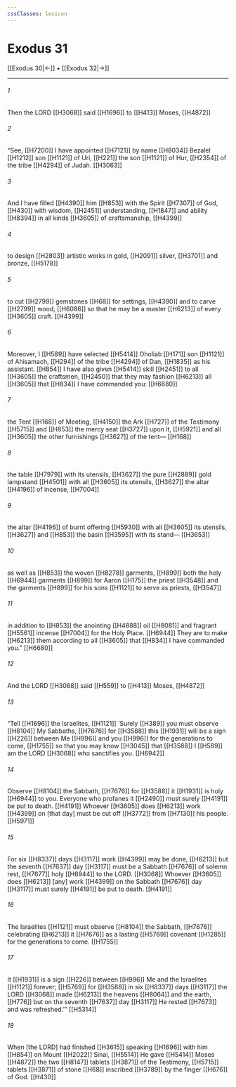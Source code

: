 ```yaml
---
cssClasses: lexicon
---
```


# Exodus 31

[[Exodus 30|←]] • [[Exodus 32|→]]

---

###### 1
Then the LORD [[H3068]] said [[H1696]] to [[H413]] Moses, [[H4872]]

###### 2
“See, [[H7200]] I have appointed [[H7121]] by name [[H8034]] Bezalel [[H1212]] son [[H1121]] of Uri, [[H221]] the son [[H1121]] of Hur, [[H2354]] of the tribe [[H4294]] of Judah. [[H3063]]

###### 3
And I have filled [[H4390]] him [[H853]] with the Spirit [[H7307]] of God, [[H430]] with wisdom, [[H2451]] understanding, [[H1847]] and ability [[H8394]] in all kinds [[H3605]] of craftsmanship, [[H4399]]

###### 4
to design [[H2803]] artistic works in gold, [[H2091]] silver, [[H3701]] and bronze, [[H5178]]

###### 5
to cut [[H2799]] gemstones [[H68]] for settings, [[H4390]] and to carve [[H2799]] wood, [[H6086]] so that he may be a master [[H6213]] of every [[H3605]] craft. [[H4399]]

###### 6
Moreover, I [[H589]] have selected [[H5414]] Oholiab [[H171]] son [[H1121]] of Ahisamach, [[H294]] of the tribe [[H4294]] of Dan, [[H1835]] as his assistant. [[H854]] I have also given [[H5414]] skill [[H2451]] to all [[H3605]] the craftsmen, [[H2450]] that they may fashion [[H6213]] all [[H3605]] that [[H834]] I have commanded you: [[H6680]]

###### 7
the Tent [[H168]] of Meeting, [[H4150]] the Ark [[H727]] of the Testimony [[H5715]] and [[H853]] the mercy seat [[H3727]] upon it, [[H5921]] and all [[H3605]] the other furnishings [[H3627]] of the tent— [[H168]]

###### 8
the table [[H7979]] with its utensils, [[H3627]] the pure [[H2889]] gold lampstand [[H4501]] with all [[H3605]] its utensils, [[H3627]] the altar [[H4196]] of incense, [[H7004]]

###### 9
the altar [[H4196]] of burnt offering [[H5930]] with all [[H3605]] its utensils, [[H3627]] and [[H853]] the basin [[H3595]] with its stand— [[H3653]]

###### 10
as well as [[H853]] the woven [[H8278]] garments, [[H899]] both the holy [[H6944]] garments [[H899]] for Aaron [[H175]] the priest [[H3548]] and the garments [[H899]] for his sons [[H1121]] to serve as priests, [[H3547]]

###### 11
in addition to [[H853]] the anointing [[H4888]] oil [[H8081]] and fragrant [[H5561]] incense [[H7004]] for the Holy Place. [[H6944]] They are to make [[H6213]] them according to all [[H3605]] that [[H834]] I have commanded you.” [[H6680]]

###### 12
And the LORD [[H3068]] said [[H559]] to [[H413]] Moses, [[H4872]]

###### 13
“Tell [[H1696]] the Israelites, [[H1121]] ‘Surely [[H389]] you must observe [[H8104]] My Sabbaths, [[H7676]] for [[H3588]] this [[H1931]] will be a sign [[H226]] between Me [[H996]] and you [[H996]] for the generations to come, [[H1755]] so that you may know [[H3045]] that [[H3588]] I [[H589]] am the LORD [[H3068]] who sanctifies you. [[H6942]]

###### 14
Observe [[H8104]] the Sabbath, [[H7676]] for [[H3588]] it [[H1931]] is holy [[H6944]] to you.  Everyone who profanes it [[H2490]] must surely [[H4191]] be put to death. [[H4191]] Whoever [[H3605]] does [[H6213]] work [[H4399]] on [that day]  must be cut off [[H3772]] from [[H7130]] his people. [[H5971]]

###### 15
For six [[H8337]] days [[H3117]] work [[H4399]] may be done, [[H6213]] but the seventh [[H7637]] day [[H3117]] must be a Sabbath [[H7676]] of solemn rest, [[H7677]] holy [[H6944]] to the LORD. [[H3068]] Whoever [[H3605]] does [[H6213]] [any] work [[H4399]] on the Sabbath [[H7676]] day [[H3117]] must surely [[H4191]] be put to death. [[H4191]]

###### 16
The Israelites [[H1121]] must observe [[H8104]] the Sabbath, [[H7676]] celebrating [[H6213]] it [[H7676]] as a lasting [[H5769]] covenant [[H1285]] for the generations to come. [[H1755]]

###### 17
It [[H1931]] is a sign [[H226]] between [[H996]] Me and the Israelites [[H1121]] forever; [[H5769]] for [[H3588]] in six [[H8337]] days [[H3117]] the LORD [[H3068]] made [[H6213]] the heavens [[H8064]] and the earth, [[H776]] but on the seventh [[H7637]] day [[H3117]] He rested [[H7673]] and was refreshed.’” [[H5314]]

###### 18
When [the LORD] had finished [[H3615]] speaking [[H1696]] with him [[H854]] on Mount [[H2022]] Sinai, [[H5514]] He gave [[H5414]] Moses [[H4872]] the two [[H8147]] tablets [[H3871]] of the Testimony, [[H5715]] tablets [[H3871]] of stone [[H68]] inscribed [[H3789]] by the finger [[H676]] of God. [[H430]]

